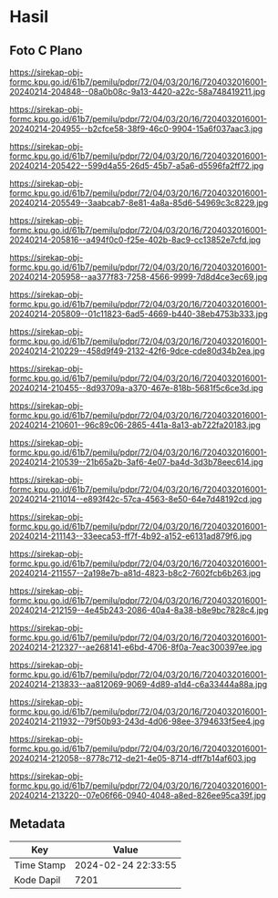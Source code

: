 # Hasil

## Foto C Plano

https://sirekap-obj-formc.kpu.go.id/61b7/pemilu/pdpr/72/04/03/20/16/7204032016001-20240214-204848--08a0b08c-9a13-4420-a22c-58a748419211.jpg

https://sirekap-obj-formc.kpu.go.id/61b7/pemilu/pdpr/72/04/03/20/16/7204032016001-20240214-204955--b2cfce58-38f9-46c0-9904-15a6f037aac3.jpg

https://sirekap-obj-formc.kpu.go.id/61b7/pemilu/pdpr/72/04/03/20/16/7204032016001-20240214-205422--599d4a55-26d5-45b7-a5a6-d5596fa2ff72.jpg

https://sirekap-obj-formc.kpu.go.id/61b7/pemilu/pdpr/72/04/03/20/16/7204032016001-20240214-205549--3aabcab7-8e81-4a8a-85d6-54969c3c8229.jpg

https://sirekap-obj-formc.kpu.go.id/61b7/pemilu/pdpr/72/04/03/20/16/7204032016001-20240214-205816--a494f0c0-f25e-402b-8ac9-cc13852e7cfd.jpg

https://sirekap-obj-formc.kpu.go.id/61b7/pemilu/pdpr/72/04/03/20/16/7204032016001-20240214-205958--aa377f83-7258-4566-9999-7d8d4ce3ec69.jpg

https://sirekap-obj-formc.kpu.go.id/61b7/pemilu/pdpr/72/04/03/20/16/7204032016001-20240214-205809--01c11823-6ad5-4669-b440-38eb4753b333.jpg

https://sirekap-obj-formc.kpu.go.id/61b7/pemilu/pdpr/72/04/03/20/16/7204032016001-20240214-210229--458d9f49-2132-42f6-9dce-cde80d34b2ea.jpg

https://sirekap-obj-formc.kpu.go.id/61b7/pemilu/pdpr/72/04/03/20/16/7204032016001-20240214-210455--8d93709a-a370-467e-818b-5681f5c6ce3d.jpg

https://sirekap-obj-formc.kpu.go.id/61b7/pemilu/pdpr/72/04/03/20/16/7204032016001-20240214-210601--96c89c06-2865-441a-8a13-ab722fa20183.jpg

https://sirekap-obj-formc.kpu.go.id/61b7/pemilu/pdpr/72/04/03/20/16/7204032016001-20240214-210539--21b65a2b-3af6-4e07-ba4d-3d3b78eec614.jpg

https://sirekap-obj-formc.kpu.go.id/61b7/pemilu/pdpr/72/04/03/20/16/7204032016001-20240214-211014--e893f42c-57ca-4563-8e50-64e7d48192cd.jpg

https://sirekap-obj-formc.kpu.go.id/61b7/pemilu/pdpr/72/04/03/20/16/7204032016001-20240214-211143--33eeca53-ff7f-4b92-a152-e6131ad879f6.jpg

https://sirekap-obj-formc.kpu.go.id/61b7/pemilu/pdpr/72/04/03/20/16/7204032016001-20240214-211557--2a198e7b-a81d-4823-b8c2-7602fcb6b263.jpg

https://sirekap-obj-formc.kpu.go.id/61b7/pemilu/pdpr/72/04/03/20/16/7204032016001-20240214-212159--4e45b243-2086-40a4-8a38-b8e9bc7828c4.jpg

https://sirekap-obj-formc.kpu.go.id/61b7/pemilu/pdpr/72/04/03/20/16/7204032016001-20240214-212327--ae268141-e6bd-4706-8f0a-7eac300397ee.jpg

https://sirekap-obj-formc.kpu.go.id/61b7/pemilu/pdpr/72/04/03/20/16/7204032016001-20240214-213833--aa812069-9069-4d89-a1d4-c6a33444a88a.jpg

https://sirekap-obj-formc.kpu.go.id/61b7/pemilu/pdpr/72/04/03/20/16/7204032016001-20240214-211932--79f50b93-243d-4d06-98ee-3794633f5ee4.jpg

https://sirekap-obj-formc.kpu.go.id/61b7/pemilu/pdpr/72/04/03/20/16/7204032016001-20240214-212058--8778c712-de21-4e05-8714-dff7b14af603.jpg

https://sirekap-obj-formc.kpu.go.id/61b7/pemilu/pdpr/72/04/03/20/16/7204032016001-20240214-213220--07e06f66-0940-4048-a8ed-826ee95ca39f.jpg


## Metadata

| Key        | Value               |
| ---------- | ------------------- |
| Time Stamp | 2024-02-24 22:33:55 |
| Kode Dapil | 7201                |



